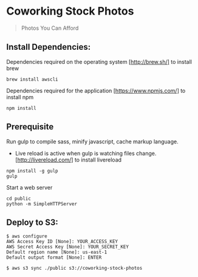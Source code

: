 # Coworking Stock Photos

> Photos You Can Afford

## Install Dependencies:

Dependencies required on the operating system [http://brew.sh/] to install brew
```
brew install awscli
```

Dependencies required for the application [https://www.npmjs.com/] to install npm
```
npm install
```

## Prerequisite

Run gulp to compile sass, minify javascript, cache markup language.
- Live reload is active when gulp is watching files change. [http://livereload.com/] to install livereload
```
npm install -g gulp
gulp
```

Start a web server
```
cd public
python -m SimpleHTTPServer
```

## Deploy to S3:

```
$ aws configure
AWS Access Key ID [None]: YOUR_ACCESS_KEY
AWS Secret Access Key [None]: YOUR_SECRET_KEY
Default region name [None]: us-east-1
Default output format [None]: ENTER

$ aws s3 sync ./public s3://coworking-stock-photos
```
